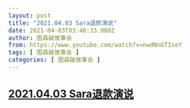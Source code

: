 ```yaml
---
layout: post
title: "2021.04.03 Sara退款演说"
date: 2021-04-03T03:40:33.000Z
author: 图森破故事会
from: https://www.youtube.com/watch?v=nwdNnGTIseY
tags: [ 图森破故事会 ]
categories: [ 图森破故事会 ]
---
```

<!--1617421233000-->
[2021.04.03 Sara退款演说](https://www.youtube.com/watch?v=nwdNnGTIseY)
------

<div>

</div>
